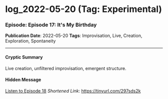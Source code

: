 # log_2022-05-20 (Tag: Experimental)

### Episode: Episode 17: It's My Birthday

**Publication Date**: 2022-05-20
**Tags**: Improvisation, Live, Creation, Exploration, Spontaneity

---

#### Cryptic Summary
Live creation, unfiltered improvisation, emergent structure.

#### Hidden Message


[Listen to Episode 18](https://tinyurl.com/297sds2k)
*Shortened Link*: https://tinyurl.com/297sds2k
